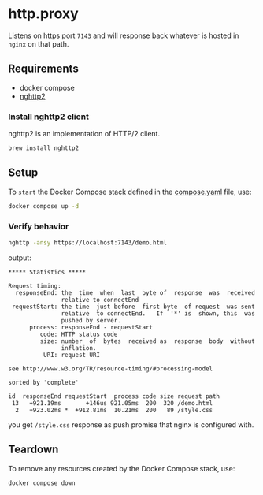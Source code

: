 # http.proxy

Listens on https port `7143` and will response back whatever is hosted in `nginx` on that path.

## Requirements

- docker compose
- [nghttp2](https://nghttp2.org/)

### Install nghttp2 client

nghttp2 is an implementation of HTTP/2 client.

```bash
brew install nghttp2
```

## Setup

To `start` the Docker Compose stack defined in the [compose.yaml](compose.yaml) file, use:

```bash
docker compose up -d
```

### Verify behavior

```bash
nghttp -ansy https://localhost:7143/demo.html
```

output:

```text
***** Statistics *****

Request timing:
  responseEnd: the  time  when  last  byte of  response  was  received
               relative to connectEnd
 requestStart: the time  just before  first byte  of request  was sent
               relative  to connectEnd.   If  '*' is  shown, this  was
               pushed by server.
      process: responseEnd - requestStart
         code: HTTP status code
         size: number  of  bytes  received as  response  body  without
               inflation.
          URI: request URI

see http://www.w3.org/TR/resource-timing/#processing-model

sorted by 'complete'

id  responseEnd requestStart  process code size request path
 13   +921.19ms       +146us 921.05ms  200  320 /demo.html
  2   +923.02ms *  +912.81ms  10.21ms  200   89 /style.css
```

you get `/style.css` response as push promise that nginx is configured with.

## Teardown

To remove any resources created by the Docker Compose stack, use:

```bash
docker compose down
```
